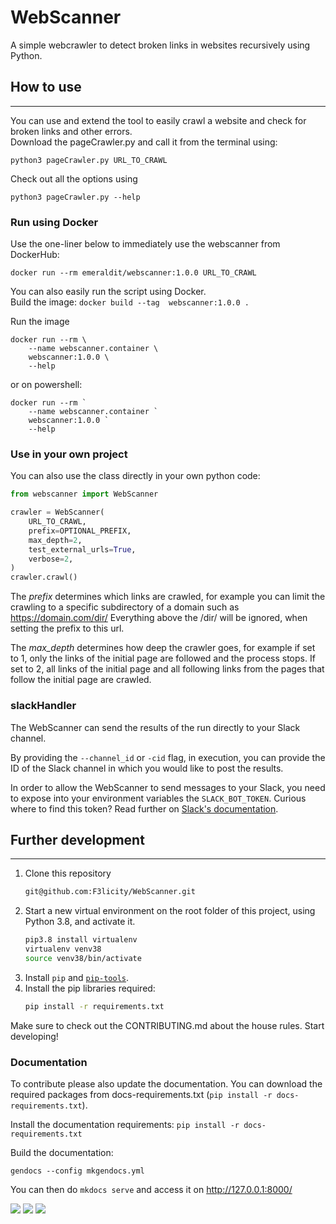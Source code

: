 # WebScanner

A simple webcrawler to detect broken links in websites recursively using Python.

## How to use
--------------
You can use and extend the tool to easily crawl a website and check for broken links and other errors.  
Download the pageCrawler.py and call it from the terminal using:

    python3 pageCrawler.py URL_TO_CRAWL

Check out all the options using

    python3 pageCrawler.py --help

### Run using Docker
Use the one-liner below to immediately use the webscanner from DockerHub:

    docker run --rm emeraldit/webscanner:1.0.0 URL_TO_CRAWL

You can also easily run the script using Docker.  
Build the image: `docker build --tag  webscanner:1.0.0 .`

Run the image

    docker run --rm \
        --name webscanner.container \
        webscanner:1.0.0 \
        --help

or on powershell:

    docker run --rm `
        --name webscanner.container `
        webscanner:1.0.0 `
        --help

### Use in your own project
You can also use the class directly in your own python code:
``` py linenums="1"
from webscanner import WebScanner

crawler = WebScanner(
    URL_TO_CRAWL,
    prefix=OPTIONAL_PREFIX,
    max_depth=2,
    test_external_urls=True,
    verbose=2,
)
crawler.crawl()
```

The *prefix* determines which links are crawled, for example you can limit the crawling to a specific subdirectory of a
domain such as https://domain.com/dir/
Everything above the /dir/ will be ignored, when setting the prefix to this url.

The *max_depth* determines how deep the crawler goes, for example if set to 1, only the links of the initial page are
followed and the process stops. If set to 2, all links of the initial page and all following links from the pages that
follow the initial page are crawled.

### slackHandler

The WebScanner can send the results of the run directly to your Slack channel.

By providing the `--channel_id` or `-cid` flag, in execution, you can provide the ID of the Slack
channel in which you would like to post the results.

In order to allow the WebScanner to send messages to your Slack, you need to expose into your environment
variables the `SLACK_BOT_TOKEN`. Curious where to find this token? Read further on
[Slack's documentation](https://slack.com/help/articles/215770388-Create-and-regenerate-API-tokens).


## Further development
--------------
1. Clone this repository
    ```bash
    git@github.com:F3licity/WebScanner.git
    ```
2. Start a new virtual environment on the root folder of this project, using Python 3.8, and activate it.
   ```bash
   pip3.8 install virtualenv
   virtualenv venv38
   source venv38/bin/activate
   ```
3. Install `pip` and [`pip-tools`]((https://github.com/jazzband/pip-tools)).
4. Install the pip libraries required:
   ```bash
   pip install -r requirements.txt
   ```
Make sure to check out the CONTRIBUTING.md about the house rules.
Start developing!

### Documentation
To contribute please also update the documentation.
You can download the required packages from docs-requirements.txt (`pip install -r docs-requirements.txt`).

Install the documentation requirements:
   ```pip install -r docs-requirements.txt```

Build the documentation:

    gendocs --config mkgendocs.yml

You can then do `mkdocs serve` and access it on http://127.0.0.1:8000/


![](https://img.shields.io/badge/dependencies-up%20to%20date-brightgreen.svg)
![](https://img.shields.io/badge/contributions-welcome-orange.svg)
![](https://img.shields.io/badge/license-MIT-blue.svg)